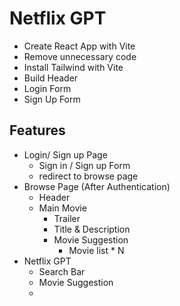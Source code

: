 # Netflix GPT

- Create React App with Vite
- Remove unnecessary code
- Install Tailwind with Vite
- Build Header
- Login Form
- Sign Up Form

## Features

- Login/ Sign up Page
  - Sign in / Sign up Form
  - redirect to browse page
- Browse Page (After Authentication)
  - Header
  - Main Movie
    - Trailer
    - Title & Description
    - Movie Suggestion
      - Movie list \* N
- Netflix GPT
  - Search Bar
  - Movie Suggestion
  -

